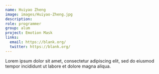 ```yaml
---
name: Huiyao Zheng
image: images/Huiyao-Zheng.jpg
description: 
role: programmer
group: alum
project: Emotion Mask
links:
  email: https://blank.org/
  twitter: https://blank.org/ 
---
```


Lorem ipsum dolor sit amet, consectetur adipiscing elit, sed do eiusmod tempor incididunt ut labore et dolore magna aliqua.
